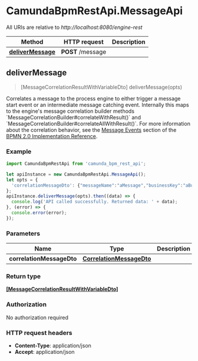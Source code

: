 # CamundaBpmRestApi.MessageApi

All URIs are relative to *http://localhost:8080/engine-rest*

Method | HTTP request | Description
------------- | ------------- | -------------
[**deliverMessage**](MessageApi.md#deliverMessage) | **POST** /message | 



## deliverMessage

> [MessageCorrelationResultWithVariableDto] deliverMessage(opts)



Correlates a message to the process engine to either trigger a message start event or an intermediate message  catching event. Internally this maps to the engine&#39;s message correlation builder methods &#x60;MessageCorrelationBuilder#correlateWithResult()&#x60; and &#x60;MessageCorrelationBuilder#correlateAllWithResult()&#x60;. For more information about the correlation behavior, see the [Message Events](https://docs.camunda.org/manual/7.14/bpmn20/events/message-events/) section of the [BPMN 2.0 Implementation Reference](https://docs.camunda.org/manual/7.14/reference/bpmn20/).

### Example

```javascript
import CamundaBpmRestApi from 'camunda_bpm_rest_api';

let apiInstance = new CamundaBpmRestApi.MessageApi();
let opts = {
  'correlationMessageDto': {"messageName":"aMessage","businessKey":"aBusinessKey","correlationKeys":{"aVariable":{"value":"aValue","type":"String"}},"processVariables":{"aVariable":{"value":"aNewValue","type":"String","valueInfo":{"transient":true}},"anotherVariable":{"value":true,"type":"Boolean"}}} // CorrelationMessageDto | 
};
apiInstance.deliverMessage(opts).then((data) => {
  console.log('API called successfully. Returned data: ' + data);
}, (error) => {
  console.error(error);
});

```

### Parameters


Name | Type | Description  | Notes
------------- | ------------- | ------------- | -------------
 **correlationMessageDto** | [**CorrelationMessageDto**](CorrelationMessageDto.md)|  | [optional] 

### Return type

[**[MessageCorrelationResultWithVariableDto]**](MessageCorrelationResultWithVariableDto.md)

### Authorization

No authorization required

### HTTP request headers

- **Content-Type**: application/json
- **Accept**: application/json

